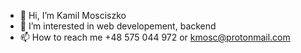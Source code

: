 - 👋 Hi, I’m Kamil Mosciszko
- 👀 I’m interested in web developement, backend
- 📫 How to reach me +48 575 044 972 or kmosc@protonmail.com

<!---
Raezil/Raezil is a ✨ special ✨ repository because its `README.md` (this file) appears on your GitHub profile.
You can click the Preview link to take a look at your changes.
--->

